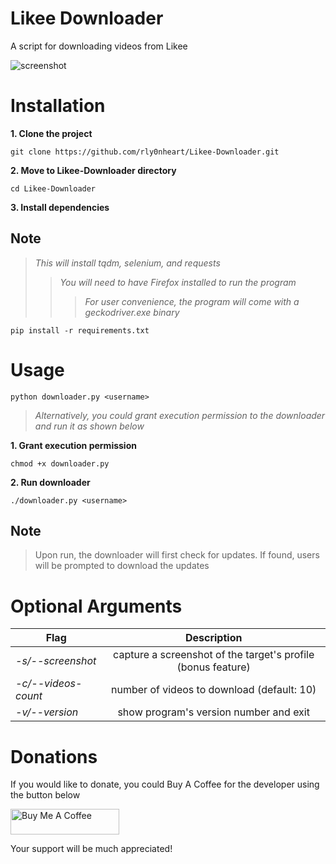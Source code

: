 # Likee Downloader
A script for downloading videos from Likee

![screenshot](https://user-images.githubusercontent.com/74001397/191549849-07f151c5-4f42-4c71-ae9c-ceabe24c54d3.png)

# Installation
**1. Clone the project**
```
git clone https://github.com/rly0nheart/Likee-Downloader.git
```

**2. Move to Likee-Downloader directory**
```
cd Likee-Downloader
```

**3. Install dependencies**
## Note
> *This will install tqdm, selenium, and requests*
> > *You will need to have Firefox installed to run the program*
> > > *For user convenience, the program will come with a geckodriver.exe binary*
```
pip install -r requirements.txt
```

# Usage
```
python downloader.py <username>
```

> *Alternatively, you could grant execution permission to the downloader and run it as shown below*

**1. Grant execution permission**
```
chmod +x downloader.py
```

**2. Run downloader**
```
./downloader.py <username>
```

## Note
> Upon run, the downloader will first check for updates. If found, users will be prompted to download the updates


# Optional Arguments
| Flag | Description |
|---------|:-----------:|
| *-s/--screenshot* | capture a screenshot of the target's profile (bonus feature) |
| *-c/--videos-count* | number of videos to download (default: 10) |
| *-v/--version*   | show program's version number and exit |

# Donations
If you would like to donate, you could Buy A Coffee for the developer using the button below

<a href="https://www.buymeacoffee.com/189381184" target="_blank"><img src="https://cdn.buymeacoffee.com/buttons/default-orange.png" alt="Buy Me A Coffee" height="41" width="174"></a>

Your support will be much appreciated!
